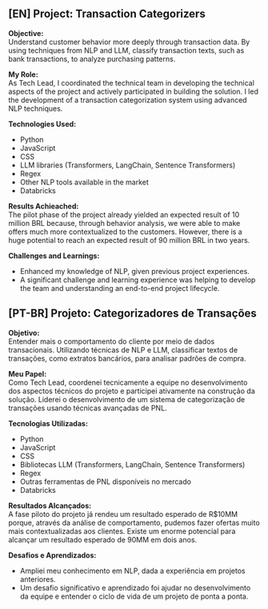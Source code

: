 ## [EN] Project: Transaction Categorizers

**Objective:**  
Understand customer behavior more deeply through transaction data. By using techniques from NLP and LLM, classify transaction texts, such as bank transactions, to analyze purchasing patterns.

**My Role:**  
As Tech Lead, I coordinated the technical team in developing the technical aspects of the project and actively participated in building the solution. I led the development of a transaction categorization system using advanced NLP techniques.

**Technologies Used:**  
- Python
- JavaScript
- CSS
- LLM libraries (Transformers, LangChain, Sentence Transformers)
- Regex
- Other NLP tools available in the market
- Databricks

**Results Achieached:**  
The pilot phase of the project already yielded an expected result of 10 million BRL because, through behavior analysis, we were able to make offers much more contextualized to the customers. However, there is a huge potential to reach an expected result of 90 million BRL in two years.

**Challenges and Learnings:**  
- Enhanced my knowledge of NLP, given previous project experiences.
- A significant challenge and learning experience was helping to develop the team and understanding an end-to-end project lifecycle.

## [PT-BR] Projeto: Categorizadores de Transações

**Objetivo:**  
Entender mais o comportamento do cliente por meio de dados transacionais. Utilizando técnicas de NLP e LLM, classificar textos de transações, como extratos bancários, para analisar padrões de compra.

**Meu Papel:**  
Como Tech Lead, coordenei tecnicamente a equipe no desenvolvimento dos aspectos técnicos do projeto e participei ativamente na construção da solução. Liderei o desenvolvimento de um sistema de categorização de transações usando técnicas avançadas de PNL.

**Tecnologias Utilizadas:**  
- Python
- JavaScript
- CSS
- Bibliotecas LLM (Transformers, LangChain, Sentence Transformers)
- Regex
- Outras ferramentas de PNL disponíveis no mercado
- Databricks

**Resultados Alcançados:**  
A fase piloto do projeto já rendeu um resultado esperado de R$10MM porque, através da análise de comportamento, pudemos fazer ofertas muito mais contextualizadas aos clientes. Existe um enorme potencial para alcançar um resultado esperado de 90MM em dois anos.

**Desafios e Aprendizados:**  
- Ampliei meu conhecimento em NLP, dada a experiência em projetos anteriores.
- Um desafio significativo e aprendizado foi ajudar no desenvolvimento da equipe e entender o ciclo de vida de um projeto de ponta a ponta.
